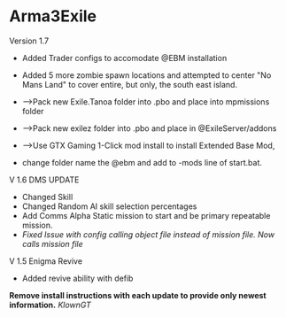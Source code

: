 # Arma3Exile
Version 1.7
- Added Trader configs to accomodate @EBM installation
- Added 5 more zombie spawn locations and attempted to center "No Mans Land" to cover entire, but only, the south east island.


- -->Pack new Exile.Tanoa folder into .pbo and place into mpmissions folder
- -->Pack new exilez folder into .pbo and place in @ExileServer/addons     
- -->Use GTX Gaming 1-Click mod install to install Extended Base Mod,
- change folder name the @ebm and add to -mods line of start.bat.

V 1.6
DMS UPDATE
- Changed Skill
- Changed Random AI skill selection percentages
- Add Comms Alpha Static mission to start and be primary repeatable mission.
- *Fixed Issue with config calling object file instead of mission file. Now calls mission file*

V 1.5
Enigma Revive
- Added revive ability with defib

**Remove install instructions with each update to provide only newest information.**
*KlownGT*
